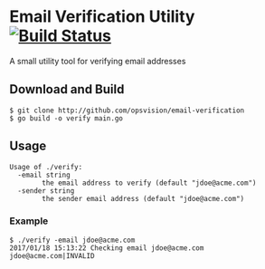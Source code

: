 # Email Verification Utility [![Build Status](https://travis-ci.org/opsvision/email-verification.svg?branch=master)](https://travis-ci.org/opsvision/email-verification)
A small utility tool for verifying email addresses
## Download and Build
```
$ git clone http://github.com/opsvision/email-verification
$ go build -o verify main.go
```
## Usage
```
Usage of ./verify:
  -email string
        the email address to verify (default "jdoe@acme.com")
  -sender string
        the sender email address (default "jdoe@acme.com")
```
### Example
```
$ ./verify -email jdoe@acme.com
2017/01/18 15:13:22 Checking email jdoe@acme.com
jdoe@acme.com|INVALID
```
